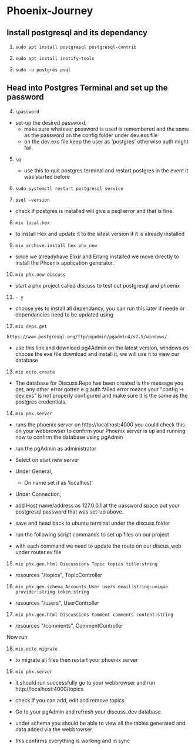 # Phoenix-Journey
  ## Install postgresql and its dependancy <br>
  
  1) `sudo apt install postgresql postgresql-contrib` <br>
  
  2) `sudo apt install inotify-tools` <br>
  
  3) `sudo -u postgres psql` <br>
  
  ## Head into Postgres Terminal and set up the password
  
  4) `\password` <br>
* set-up the desired password,
    *  make sure whatever password is used is remembered and the same as the password on the config folder under dev.exs file
    *  on the dev.exs file keep the user as 'postgres' otherwise auth might fail.
5) `\q` <br>
	* use this to quit postgres terminal and  restart postgres in the event it was started before
	
  6) `sudo systemctl restart postgresql service` <br>
  
  7) `psql -version`
  
  * check if postgres is installed will give a psql error and that is fine. <br>
	
  8) `mix local.hex`
  
  * to install Hex and update it to the latest version if it is already installed <br>

  9) `mix archive.install hex phx_new`
  
  * since we alreadyhave Elixir and Erlang installed we move directly to install  the Phoenix application generator. <br>
	
  10) `mix phx.new discuss`
	
  * start a phx project called discuss to test out postgresql and phoenix <br>
	
  11) `- y`
  
  * choose yes to install all dependancy, you can run this later if neede or dependancies need to be updated using <br>
  
  12) `mix deps.get`
  
  `https://www.postgresql.org/ftp/pgadmin/pgadmin4/v7.5/windows/` <br>
  
 * use this link and download pg4Admin on the latest version, windows os choose the exe file download and install it, we will use it to view our database <br>
	
  13) `mix ecto.create`
  
 * The database for Discuss.Repo has been created is the message you get, any other error gotten e.g auth failed error means your "config -> dev.exs" is not properly configured and make sure it is the same as the postgres credentials. <br>
  
  14) `mix phx.server`
  
 * runs the phoenix server on http://localhost:4000 you could check this on your webbrowser to confirm your Phoenix server is up and running now to confirm the database using pgAdmin <br>
   
 * run the pgAdmin as administrator 
  
 * Select on start new server
  
 * Under General,
  
   * On name set it as 'localhost'
  
 * Under Connection,
 
  * add Host name/address as 127.0.0.1 at the password space put your postgresql password that was set-up above.
  
  * save and head back to ubuntu terminal  under the discuss folder
  
  * run the following script commands to set up files on our project
  
  * with each command we need to update the route on our  discus_web
	under router.ex file 
  
  15) `mix phx.gen.html Discussions Topic topics title:string`
  
  * resources "/topics", TopicController
    
  16) `mix phx.gen.schema Accounts.User users email:string:unique provider:string token:string`
  
  * resources "/users", UserController
  
  17) `mix phx.gen.html Discussions Comment comments content:string`
  
  * resources "/comments", CommentController
  
  Now run
  
  18) `mix.ecto migrate` 
  
  * to migrate all files then restart your phoenix server
  
  19) `mix phx.server`
  
  * it should run successfully go to your webbrowser and run http://localhost:4000/topics
  
  * check if you can add, edit and remove topics 
  
  * Go to your pgAdmin and refresh your discuss_dev database
  
  * under schema you should be able to view all the tables generated and data added via the webbrowser
  
  * this confirms everything is working and in sync
  
	

